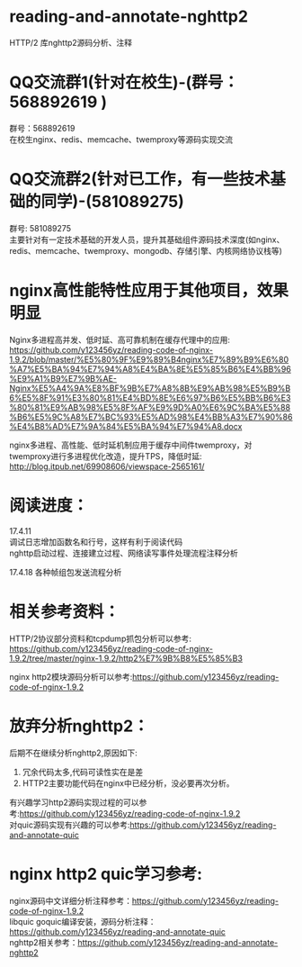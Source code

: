 # reading-and-annotate-nghttp2
HTTP/2 库nghttp2源码分析、注释  

QQ交流群1(针对在校生)-(群号：568892619 )
===================================    
群号：568892619  
    在校生nginx、redis、memcache、twemproxy等源码实现交流  
  
QQ交流群2(针对已工作，有一些技术基础的同学)-(581089275)
===================================    
群号: 581089275  
    主要针对有一定技术基础的开发人员，提升其基础组件源码技术深度(如nginx、redis、memcache、twemproxy、mongodb、存储引擎、内核网络协议栈等)  
  
nginx高性能特性应用于其他项目，效果明显  
===================================    
Nginx多进程高并发、低时延、高可靠机制在缓存代理中的应用: 
https://github.com/y123456yz/reading-code-of-nginx-1.9.2/blob/master/%E5%80%9F%E9%89%B4nginx%E7%89%B9%E6%80%A7%E5%BA%94%E7%94%A8%E4%BA%8E%E5%85%B6%E4%BB%96%E9%A1%B9%E7%9B%AE-Nginx%E5%A4%9A%E8%BF%9B%E7%A8%8B%E9%AB%98%E5%B9%B6%E5%8F%91%E3%80%81%E4%BD%8E%E6%97%B6%E5%BB%B6%E3%80%81%E9%AB%98%E5%8F%AF%E9%9D%A0%E6%9C%BA%E5%88%B6%E5%9C%A8%E7%BC%93%E5%AD%98%E4%BB%A3%E7%90%86%E4%B8%AD%E7%9A%84%E5%BA%94%E7%94%A8.docx  
   
nginx多进程、高性能、低时延机制应用于缓存中间件twemproxy，对twemproxy进行多进程优化改造，提升TPS，降低时延:    
http://blog.itpub.net/69908606/viewspace-2565161/

阅读进度：
===================================
17.4.11    
    调试日志增加函数名和行号，这样有利于阅读代码  
    nghttp启动过程、连接建立过程、网络读写事件处理流程注释分析  
  	
17.4.18
    各种帧组包发送流程分析  	
  	
  	
  	
相关参考资料：
===================================    
HTTP/2协议部分资料和tcpdump抓包分析可以参考:    
https://github.com/y123456yz/reading-code-of-nginx-1.9.2/tree/master/nginx-1.9.2/http2%E7%9B%B8%E5%85%B3     
  
nginx http2模块源码分析可以参考:https://github.com/y123456yz/reading-code-of-nginx-1.9.2    




放弃分析nghttp2：  
===================================  
后期不在继续分析nghttp2,原因如下:  
1. 冗余代码太多,代码可读性实在是差  
2. HTTP2主要功能代码在nginx中已经分析，没必要再次分析。

有兴趣学习http2源码实现过程的可以参考:https://github.com/y123456yz/reading-code-of-nginx-1.9.2       
对quic源码实现有兴趣的可以参考:https://github.com/y123456yz/reading-and-annotate-quic   

   

nginx http2 quic学习参考:      
===================================    
nginx源码中文详细分析注释参考：https://github.com/y123456yz/reading-code-of-nginx-1.9.2    
libquic goquic编译安装，源码分析注释：https://github.com/y123456yz/reading-and-annotate-quic         
nghttp2相关参考：https://github.com/y123456yz/reading-and-annotate-nghttp2    
